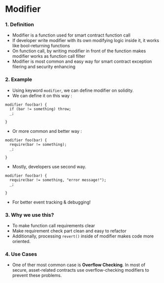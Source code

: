 # Modifier

### 1. Definition
  - Modifier is a function used for smart contract function call
  - If developer write modifier with its own modifying logic inside it, it works like bool-returning functions
  - On function call, by writing modifier in front of the function makes modifier works as function call filter
  - Modifier is most common and easy way for smart contract exception filering and security enhancing

### 2. Example
  - Using keyword <code>modifier</code>, we can define modifier on solidity.
  - We can define it on this way :
<pre><code>modifier foo(bar) {
  if (bar != something) throw; 
  _;

}</code></pre>
  - Or more common and better way :
<pre><code>modifier foo(bar) {
  require(bar != something); 
  _;

}</code></pre>
  - Mostly, developers use second way.
<pre><code>modifier foo(bar) {
  require(bar != something, "error message!"); 
  _;

}</code></pre>
- For better event tracking & debugging!

### 3. Why we use this?
  - To make function call requirements clear
  - Make requirement check part clean and easy to refactor
  - Additionally, processing <code>revert()</code> inside of modifier makes code more oriented.

### 4. Use Cases
  - One of ther most common case is **Overflow Checking**. In most of secure, asset-related contracts use overflow-checking modifiers to prevent these problems.
